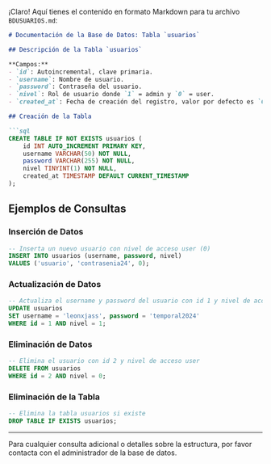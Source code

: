 ¡Claro! Aquí tienes el contenido en formato Markdown para tu archivo `BDUSUARIOS.md`:

```markdown
# Documentación de la Base de Datos: Tabla `usuarios`

## Descripción de la Tabla `usuarios`

**Campos:**
- `id`: Autoincremental, clave primaria.
- `username`: Nombre de usuario.
- `password`: Contraseña del usuario.
- `nivel`: Rol de usuario donde `1` = admin y `0` = user.
- `created_at`: Fecha de creación del registro, valor por defecto es `CURRENT_TIMESTAMP`.

## Creación de la Tabla

```sql
CREATE TABLE IF NOT EXISTS usuarios (
    id INT AUTO_INCREMENT PRIMARY KEY,
    username VARCHAR(50) NOT NULL,
    password VARCHAR(255) NOT NULL,
    nivel TINYINT(1) NOT NULL,
    created_at TIMESTAMP DEFAULT CURRENT_TIMESTAMP
);
```

## Ejemplos de Consultas

### Inserción de Datos

```sql
-- Inserta un nuevo usuario con nivel de acceso user (0)
INSERT INTO usuarios (username, password, nivel) 
VALUES ('usuario', 'contrasenia24', 0);
```

### Actualización de Datos

```sql
-- Actualiza el username y password del usuario con id 1 y nivel de acceso admin (1)
UPDATE usuarios 
SET username = 'leonxjass', password = 'temporal2024' 
WHERE id = 1 AND nivel = 1;
```

### Eliminación de Datos

```sql
-- Elimina el usuario con id 2 y nivel de acceso user
DELETE FROM usuarios 
WHERE id = 2 AND nivel = 0;
```

### Eliminación de la Tabla

```sql
-- Elimina la tabla usuarios si existe
DROP TABLE IF EXISTS usuarios;
```

---

Para cualquier consulta adicional o detalles sobre la estructura, por favor contacta con el administrador de la base de datos.
```
